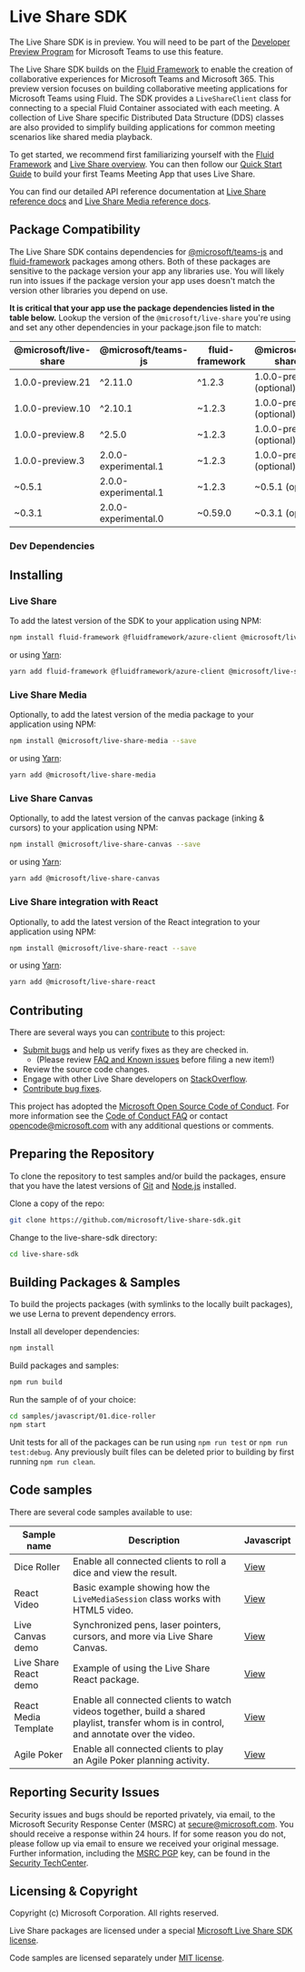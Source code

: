 # Live Share SDK

The Live Share SDK is in preview. You will need to be part of the [Developer Preview Program](https://docs.microsoft.com/microsoftteams/platform/resources/dev-preview/developer-preview-intro) for Microsoft Teams to use this feature.

The Live Share SDK builds on the [Fluid Framework](https://fluidframework.com/) to enable the creation of collaborative experiences for Microsoft Teams and Microsoft 365. This preview version focuses on building collaborative meeting applications for Microsoft Teams using Fluid. The SDK provides a `LiveShareClient` class for connecting to a special Fluid Container associated with each meeting. A collection of Live Share specific Distributed Data Structure (DDS) classes are also provided to simplify building applications for common meeting scenarios like shared media playback.

To get started, we recommend first familiarizing yourself with the [Fluid Framework](https://fluidframework.com/docs/) and [Live Share overview](https://aka.ms/teamsliveshare). You can then follow our [Quick Start Guide](https://learn.microsoft.com/microsoftteams/platform/apps-in-teams-meetings/teams-live-share-quick-start) to build your first Teams Meeting App that uses Live Share.

You can find our detailed API reference documentation at [Live Share reference docs](https://docs.microsoft.com/javascript/api/@microsoft/live-share/) and [Live Share Media reference docs](https://docs.microsoft.com/javascript/api/@microsoft/live-share-media/).

## Package Compatibility

The Live Share SDK contains dependencies for [@microsoft/teams-js](https://www.npmjs.com/package/@microsoft/teams-js) and [fluid-framework](https://www.npmjs.com/package/fluid-framework) packages among others. Both of these packages are sensitive to the package version your app any libraries use. You will likely run into issues if the package version your app uses doesn't match the version other libraries you depend on use.

**It is critical that your app use the package dependencies listed in the table below.** Lookup the version of the `@microsoft/live-share` you're using and set any other dependencies in your package.json file to match:

| @microsoft/live-share | @microsoft/teams-js  | fluid-framework | @microsoft/live-share-\*   | @fluidframework/azure-client | @microsoft/TeamsFx              | @microsoft/TeamsFx-react        |
| --------------------- | -------------------- | --------------- | -------------------------- | ---------------------------- | ------------------------------- | ------------------------------- |
| 1.0.0-preview.21       | ^2.11.0              | ^1.2.3          | 1.0.0-preview.21 (optional) | ^1.0.0 (optional)            | ^2.5.0 (optional)               | ^2.5.0 (optional)               |
| 1.0.0-preview.10       | ^2.10.1              | ~1.2.3          | 1.0.0-preview.10 (optional) | ~1.0.2 (optional)            | ^2.5.0 (optional)               | ^2.5.0 (optional)               |
| 1.0.0-preview.8       | ^2.5.0               | ~1.2.3          | 1.0.0-preview.10 (optional) | ~1.0.2 (optional)            | ^2.5.0 (optional)               | ^2.5.0 (optional)               |
| 1.0.0-preview.3       | 2.0.0-experimental.1 | ~1.2.3          | 1.0.0-preview.3 (optional) | ~1.0.2 (optional)            | 2.0.0-experimental.0 (optional) | 2.0.0-experimental.0 (optional) |
| ~0.5.1                | 2.0.0-experimental.1 | ~1.2.3          | ~0.5.1 (optional)          | ~1.0.2 (optional)            | 2.0.0-experimental.0 (optional) | 2.0.0-experimental.0 (optional) |
| ~0.3.1                | 2.0.0-experimental.0 | ~0.59.0         | ~0.3.1 (optional)          | ~0.59.0 (optional)           | 2.0.0-experimental.0 (optional) | 2.0.0-experimental.0 (optional) |

### Dev Dependencies

## Installing

### Live Share

To add the latest version of the SDK to your application using NPM:

```bash
npm install fluid-framework @fluidframework/azure-client @microsoft/live-share --save
```

or using [Yarn](https://yarnpkg.com/):

```bash
yarn add fluid-framework @fluidframework/azure-client @microsoft/live-share
```

### Live Share Media

Optionally, to add the latest version of the media package to your application using NPM:

```bash
npm install @microsoft/live-share-media --save
```

or using [Yarn](https://yarnpkg.com/):

```bash
yarn add @microsoft/live-share-media
```

### Live Share Canvas

Optionally, to add the latest version of the canvas package (inking & cursors) to your application using NPM:

```bash
npm install @microsoft/live-share-canvas --save
```

or using [Yarn](https://yarnpkg.com/):

```bash
yarn add @microsoft/live-share-canvas
```

### Live Share integration with React

Optionally, to add the latest version of the React integration to your application using NPM:

```bash
npm install @microsoft/live-share-react --save
```

or using [Yarn](https://yarnpkg.com/):

```bash
yarn add @microsoft/live-share-react
```

## Contributing

There are several ways you can [contribute](./CONTRIBUTING.md) to this project:

- [Submit bugs](https://github.com/microsoft/live-share-sdk/issues) and help us verify fixes as they are checked in.
  - (Please review [FAQ and Known issues](https://github.com/microsoft/live-share-sdk/issues/8) before filing a new item!)
- Review the source code changes.
- Engage with other Live Share developers on [StackOverflow](https://stackoverflow.com/questions/tagged/live-share).
- [Contribute bug fixes](./CONTRIBUTING.md).

This project has adopted the [Microsoft Open Source Code of Conduct](https://opensource.microsoft.com/codeofconduct/). For more information see the [Code of Conduct FAQ](https://opensource.microsoft.com/codeofconduct/faq/) or contact opencode@microsoft.com with any additional questions or comments.

## Preparing the Repository

To clone the repository to test samples and/or build the packages, ensure that you have the latest versions of [Git](https://git-scm.com/downloads) and [Node.js](https://nodejs.org/) installed.

Clone a copy of the repo:

```bash
git clone https://github.com/microsoft/live-share-sdk.git
```

Change to the live-share-sdk directory:

```bash
cd live-share-sdk
```

## Building Packages & Samples

To build the projects packages (with symlinks to the locally built packages), we use Lerna to prevent dependency errors.

Install all developer dependencies:

```bash
npm install
```

Build packages and samples:

```bash
npm run build
```

Run the sample of of your choice:

```bash
cd samples/javascript/01.dice-roller
npm start
```

Unit tests for all of the packages can be run using `npm run test` or `npm run test:debug`. Any previously built files can be deleted prior to building by first running `npm run clean`.

## Code samples

There are several code samples available to use:

| Sample name           | Description                                                                                                                               | Javascript                                            |
| --------------------- | ----------------------------------------------------------------------------------------------------------------------------------------- | ----------------------------------------------------- |
| Dice Roller           | Enable all connected clients to roll a dice and view the result.                                                                          | [View](./samples/javascript/01.dice-roller/)          |
| React Video           | Basic example showing how the `LiveMediaSession` class works with HTML5 video.                                                            | [View](./samples/javascript/02.react-video/)          |
| Live Canvas demo      | Synchronized pens, laser pointers, cursors, and more via Live Share Canvas.                                                               | [View](./samples/javascript/03.live-canvas-demo/)     |
| Live Share React demo | Example of using the Live Share React package.                                                                                            | [View](./samples/javascript/04.live-share-react/)     |
| React Media Template  | Enable all connected clients to watch videos together, build a shared playlist, transfer whom is in control, and annotate over the video. | [View](./samples/javascript/21.react-media-template/) |
| Agile Poker           | Enable all connected clients to play an Agile Poker planning activity.                                                                    | [View](./samples/javascript/22.react-agile-poker/)    |

## Reporting Security Issues

Security issues and bugs should be reported privately, via email, to the Microsoft Security Response Center (MSRC) at secure@microsoft.com. You should receive a response within 24 hours. If for some reason you do not, please follow up via email to ensure we received your original message. Further information, including the [MSRC PGP](https://technet.microsoft.com/security/dn606155) key, can be found in the [Security TechCenter](https://technet.microsoft.com/security/default).

## Licensing & Copyright

Copyright (c) Microsoft Corporation. All rights reserved.

Live Share packages are licensed under a special [Microsoft Live Share SDK license](./LICENSE).

Code samples are licensed separately under [MIT license](./samples/LICENSE).
